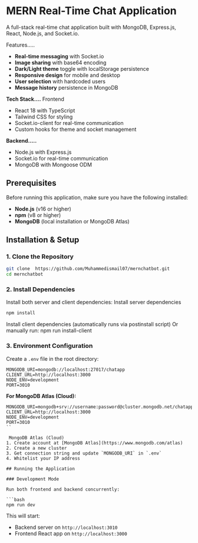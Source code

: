 # MERN Real-Time Chat Application

A full-stack real-time chat application built with MongoDB, Express.js, React, Node.js, and Socket.io.

Features.....

- **Real-time messaging** with Socket.io
- **Image sharing** with base64 encoding
- **Dark/Light theme** toggle with localStorage persistence
- **Responsive design** for mobile and desktop
- **User selection** with hardcoded users
- **Message history** persistence in MongoDB

**Tech Stack....**
 Frontend
- React 18 with TypeScript
- Tailwind CSS for styling
- Socket.io-client for real-time communication
- Custom hooks for theme and socket management

**Backend.....**
- Node.js with Express.js
- Socket.io for real-time communication
- MongoDB with Mongoose ODM

## Prerequisites

Before running this application, make sure you have the following installed:

- **Node.js** (v16 or higher)
- **npm** (v8 or higher)
- **MongoDB** (local installation or MongoDB Atlas)

## Installation & Setup

### 1. Clone the Repository

```bash
git clone  https://github.com/Muhammedismail07/mernchatbot.git
cd mernchatbot
```

### 2. Install Dependencies

Install both server and client dependencies:
Install server dependencies
```bash
npm install
```
Install client dependencies (automatically runs via postinstall script)
 Or manually run: npm run install-client


### 3. Environment Configuration

Create a `.env` file in the root directory:

```env
MONGODB_URI=mongodb://localhost:27017/chatapp
CLIENT_URL=http://localhost:3000
NODE_ENV=development
PORT=3010
```

**For MongoDB Atlas (Cloud):**
```env
MONGODB_URI=mongodb+srv://username:password@cluster.mongodb.net/chatapp
CLIENT_URL=http://localhost:3000
NODE_ENV=development
PORT=3010
``

 MongoDB Atlas (Cloud)
1. Create account at [MongoDB Atlas](https://www.mongodb.com/atlas)
2. Create a new cluster
3. Get connection string and update `MONGODB_URI` in `.env`
4. Whitelist your IP address

## Running the Application

### Development Mode

Run both frontend and backend concurrently:

```bash
npm run dev
```

This will start:
- Backend server on `http://localhost:3010`
- Frontend React app on `http://localhost:3000`





